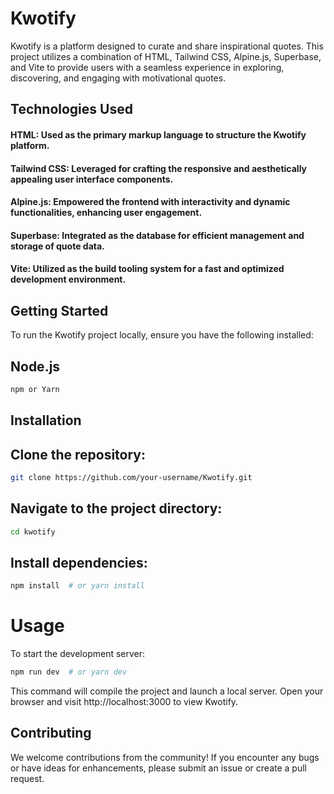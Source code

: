 # Kwotify
Kwotify is a platform designed to curate and share inspirational quotes. This project utilizes a combination of HTML, Tailwind CSS, Alpine.js, Superbase, and Vite to provide users with a seamless experience in exploring, discovering, and engaging with motivational quotes.

## Technologies Used
#### HTML: Used as the primary markup language to structure the Kwotify platform.
#### Tailwind CSS: Leveraged for crafting the responsive and aesthetically appealing user interface components.
 #### Alpine.js: Empowered the frontend with interactivity and dynamic functionalities, enhancing user engagement.
#### Superbase: Integrated as the database for efficient management and storage of quote data.
#### Vite: Utilized as the build tooling system for a fast and optimized development environment.

## Getting Started
To run the Kwotify project locally, ensure you have the following installed:

## Node.js
```bash
npm or Yarn
```
## Installation
## Clone the repository:
```bash
git clone https://github.com/your-username/Kwotify.git
```
## Navigate to the project directory:
```bash
cd kwotify
```
## Install dependencies:
```bash
npm install  # or yarn install
```
# Usage

To start the development server:
```bash
npm run dev  # or yarn dev
```
 This command will compile the project and launch a local server. Open your browser and visit http://localhost:3000 to view Kwotify.

## Contributing
We welcome contributions from the community! If you encounter any bugs or have ideas for enhancements, please submit an issue or create a pull request.
